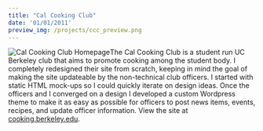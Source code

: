 ```yaml
--- 
title: "Cal Cooking Club"
date: '01/01/2011'
preview_img: /projects/ccc_preview.png
---
```


![Cal Cooking Club Homepage](/projects/ccc.png)The Cal Cooking Club is a student run UC Berkeley club that aims to promote cooking among the student body. I completely redesigned their site from scratch, keeping in mind the goal of making the site updateable by the non-technical club officers. I started with static HTML mock-ups so I could quickly iterate on design ideas. Once the officers and I converged on a design I developed a custom Wordpress theme to make it as easy as possible for officers to post news items, events, recipes, and update officer information. View the site at [cooking.berkeley.edu](http://cooking.berkeley.edu).


